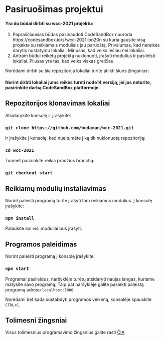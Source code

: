# Pasiruošimas projektui

#### Yra du būdai dirbti su wcc-2021 projektu:

<ol>
  <li>Papraščiausias būdas pasinaudoti CodeSandBox nuoroda https://codesandbox.io/s/wcc-2021-bn20n su kuria gausite visą projekta su reikiamais moduliais jau paruoštą. Privalumas, kad nereikės darytis nustatymu lokaliai. Minusas, kad veiks lėčiau nei lokaliai.</li>
  <li>Antram būdui reikėtų projektą nuklonuoti, įrašyti modulius ir pasileisti lokaliai. Pliusas yra tas, kad veiks viskas greičiau.</li>
</ol>

Norėdami dirbti su šia repozitorija lokaliai turite atlikti šiuos žingsnius:

#### Norint dirbti lokaliai jums reikės turėti node14 versiją, jei jos neturite, pasirinkite darbą CodeSandBox platformoje.

## Repozitorijos klonavimas lokaliai

Atsidarykite konsolę ir įrašykite:

### `git clone https://github.com/budaman/wcc-2021.git`

Ir įrašykite į konsolę, kad nueitumėte į ką tik nuklonuotą repozitoriją:

### `cd wcc-2021`

Tuomet pasirinkite reikia pradžios branchą:

### `git checkout start`

## Reikiamų modulių instaliavimas

Norint paleisti programą turite įrašyti tam reikiamus modulius. Į konsolę įrašykite:

### `npm install`

Palaukite kol visi moduliai bus įrašyti.

## Programos paleidimas

Norint paleisti programą į konsolę įrašykite:

### `npm start`

Programai pasileidus, naršyklėje turėtų atsidaryti naujas langas, kuriame matysite
savo programą. Taip pat naršyklėje galite pasiekti paleistą programą adresu `localhost:3000`.

Norėdami bet kada sustabdyti programos veikimą, konsolėje spauskite `CTRL+C`.

## Tolimesni žingsniai

Visus tolimesnius programavimo žingsnius galite rasti [ČIA](https://docs.google.com/document/d/1Ul4DsagA7N6rf1fEZ0GTBdHBnlswHoviqrVjkiIEB8s/edit?usp=sharing)
